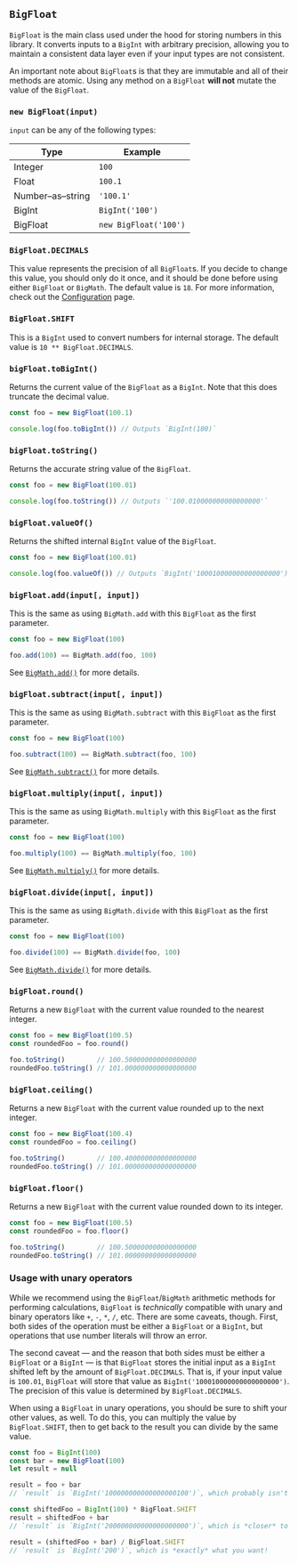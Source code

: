 ## `BigFloat`

`BigFloat` is the main class used under the hood for storing numbers in this library. It converts inputs to a `BigInt` with arbitrary precision, allowing you to maintain a consistent data layer even if your input types are not consistent.

An important note about `BigFloat`s is that they are immutable and all of their methods are atomic. Using any method on a `BigFloat` **will not** mutate the value of the `BigFloat`.





### `new BigFloat(input)`

`input` can be any of the following types:

| Type              | Example               |
| ----------------- | --------------------- |
| Integer           | `100`                 |
| Float             | `100.1`               |
| Number–as–string  | `'100.1'`             |
| BigInt            | `BigInt('100')`       |
| BigFloat          | `new BigFloat('100')` |





### `BigFloat.DECIMALS`

This value represents the precision of all `BigFloat`s. If you decide to change this value, you should only do it once, and it should be done before using either `BigFloat` or `BigMath`. The default value is `18`. For more information, check out the [Configuration](./configuration.md) page.





### `BigFloat.SHIFT`

This is a `BigInt` used to convert numbers for internal storage. The default value is `10 ** BigFloat.DECIMALS`.





### `bigFloat.toBigInt()`

Returns the current value of the `BigFloat` as a `BigInt`. Note that this does truncate the decimal value.

```javascript
const foo = new BigFloat(100.1)

console.log(foo.toBigInt()) // Outputs `BigInt(100)`
```





### `bigFloat.toString()`

Returns the accurate string value of the `BigFloat`.

```javascript
const foo = new BigFloat(100.01)

console.log(foo.toString()) // Outputs `'100.010000000000000000'`
```





### `bigFloat.valueOf()`

Returns the shifted internal `BigInt` value of the `BigFloat`.

```javascript
const foo = new BigFloat(100.01)

console.log(foo.valueOf()) // Outputs `BigInt('100010000000000000000')`
```





### `bigFloat.add(input[, input])`

This is the same as using `BigMath.add` with this `BigFloat` as the first parameter.

```javascript
const foo = new BigFloat(100)

foo.add(100) == BigMath.add(foo, 100)
```

See [`BigMath.add()`](./BigMath.md#add) for more details.





### `bigFloat.subtract(input[, input])`

This is the same as using `BigMath.subtract` with this `BigFloat` as the first parameter.

```javascript
const foo = new BigFloat(100)

foo.subtract(100) == BigMath.subtract(foo, 100)
```

See [`BigMath.subtract()`](./BigMath.md#subtract) for more details.





### `bigFloat.multiply(input[, input])`

This is the same as using `BigMath.multiply` with this `BigFloat` as the first parameter.

```javascript
const foo = new BigFloat(100)

foo.multiply(100) == BigMath.multiply(foo, 100)
```

See [`BigMath.multiply()`](./BigMath.md#multiply) for more details.





### `bigFloat.divide(input[, input])`

This is the same as using `BigMath.divide` with this `BigFloat` as the first parameter.

```javascript
const foo = new BigFloat(100)

foo.divide(100) == BigMath.divide(foo, 100)
```

See [`BigMath.divide()`](./BigMath.md#divide) for more details.





### `bigFloat.round()`

Returns a new `BigFloat` with the current value rounded to the nearest integer.

```javascript
const foo = new BigFloat(100.5)
const roundedFoo = foo.round()

foo.toString()        // 100.500000000000000000
roundedFoo.toString() // 101.000000000000000000
```





### `bigFloat.ceiling()`

Returns a new `BigFloat` with the current value rounded up to the next integer.

```javascript
const foo = new BigFloat(100.4)
const roundedFoo = foo.ceiling()

foo.toString()        // 100.400000000000000000
roundedFoo.toString() // 101.000000000000000000
```





### `bigFloat.floor()`

Returns a new `BigFloat` with the current value rounded down to its integer.

```javascript
const foo = new BigFloat(100.5)
const roundedFoo = foo.floor()

foo.toString()        // 100.500000000000000000
roundedFoo.toString() // 101.000000000000000000
```





### Usage with unary operators

While we recommend using the `BigFloat`/`BigMath` arithmetic methods for performing calculations, `BigFloat` is _technically_ compatible with unary and binary operators like `+`, `-`, `*`, `/`, etc. There are some caveats, though. First, both sides of the operation must be either a `BigFloat` or a `BigInt`, but operations that use number literals will throw an error.

The second caveat — and the reason that both sides must be either a `BigFloat` or a `BigInt` — is that `BigFloat` stores the initial input as a `BigInt` shifted left by the amount of `BigFloat.DECIMALS`. That is, if your input value is `100.01`, `BigFloat` will store that value as `BigInt('100010000000000000000')`. The precision of this value is determined by `BigFloat.DECIMALS`.

When using a `BigFloat` in unary operations, you should be sure to shift your other values, as well. To do this, you can multiply the value by `BigFloat.SHIFT`, then to get back to the result you can divide by the same value.

```javascript
const foo = BigInt(100)
const bar = new BigFloat(100)
let result = null

result = foo + bar
// `result` is `BigInt('100000000000000000100')`, which probably isn't what you want.

const shiftedFoo = BigInt(100) * BigFloat.SHIFT
result = shiftedFoo + bar
// `result` is `BigInt('200000000000000000000')`, which is *closer* to what you want.

result = (shiftedFoo + bar) / BigFloat.SHIFT
// `result` is `BigInt('200')`, which is *exactly* what you want!
```
